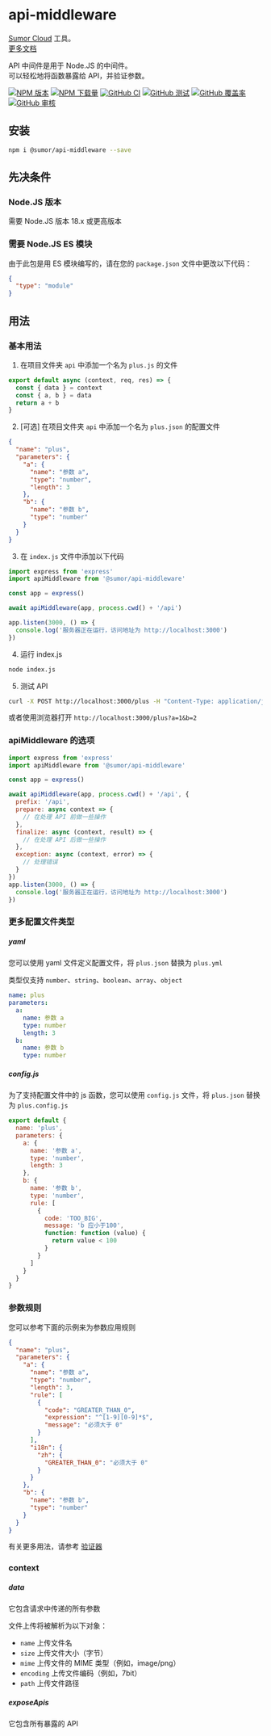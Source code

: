# api-middleware

[Sumor Cloud](https://sumor.cloud) 工具。  
[更多文档](https://sumor.cloud/api-middleware)

API 中间件是用于 Node.JS 的中间件。  
可以轻松地将函数暴露给 API，并验证参数。

[![NPM 版本](https://img.shields.io/npm/v/@sumor/api-middleware?logo=npm&label=NPM)](https://www.npmjs.com/package/@sumor/api-middleware)
[![NPM 下载量](https://img.shields.io/npm/dw/@sumor/api-middleware?logo=npm&label=Downloads)](https://www.npmjs.com/package/@sumor/api-middleware)
[![GitHub CI](https://img.shields.io/github/actions/workflow/status/sumor-cloud/api-middleware/ci.yml?logo=github&label=CI)](https://github.com/sumor-cloud/api-middleware/actions/workflows/ci.yml)
[![GitHub 测试](https://img.shields.io/github/actions/workflow/status/sumor-cloud/api-middleware/ut.yml?logo=github&label=Test)](https://github.com/sumor-cloud/api-middleware/actions/workflows/ut.yml)
[![GitHub 覆盖率](https://img.shields.io/github/actions/workflow/status/sumor-cloud/api-middleware/coverage.yml?logo=github&label=Coverage)](https://github.com/sumor-cloud/api-middleware/actions/workflows/coverage.yml)
[![GitHub 审核](https://img.shields.io/github/actions/workflow/status/sumor-cloud/api-middleware/audit.yml?logo=github&label=Audit)](https://github.com/sumor-cloud/api-middleware/actions/workflows/audit.yml)

## 安装

```bash
npm i @sumor/api-middleware --save
```

## 先决条件

### Node.JS 版本

需要 Node.JS 版本 18.x 或更高版本

### 需要 Node.JS ES 模块

由于此包是用 ES 模块编写的，请在您的 `package.json` 文件中更改以下代码：

```json
{
  "type": "module"
}
```

## 用法

### 基本用法

1. 在项目文件夹 `api` 中添加一个名为 `plus.js` 的文件

```js
export default async (context, req, res) => {
  const { data } = context
  const { a, b } = data
  return a + b
}
```

2. [可选] 在项目文件夹 `api` 中添加一个名为 `plus.json` 的配置文件

```json
{
  "name": "plus",
  "parameters": {
    "a": {
      "name": "参数 a",
      "type": "number",
      "length": 3
    },
    "b": {
      "name": "参数 b",
      "type": "number"
    }
  }
}
```

3. 在 `index.js` 文件中添加以下代码

```javascript
import express from 'express'
import apiMiddleware from '@sumor/api-middleware'

const app = express()

await apiMiddleware(app, process.cwd() + '/api')

app.listen(3000, () => {
  console.log('服务器正在运行，访问地址为 http://localhost:3000')
})
```

4. 运行 index.js

```bash
node index.js
```

5. 测试 API

```bash
curl -X POST http://localhost:3000/plus -H "Content-Type: application/json" -d '{"a": 1, "b": 2}'
```

或者使用浏览器打开 `http://localhost:3000/plus?a=1&b=2`

### apiMiddleware 的选项

```javascript
import express from 'express'
import apiMiddleware from '@sumor/api-middleware'

const app = express()

await apiMiddleware(app, process.cwd() + '/api', {
  prefix: '/api',
  prepare: async context => {
    // 在处理 API 前做一些操作
  },
  finalize: async (context, result) => {
    // 在处理 API 后做一些操作
  },
  exception: async (context, error) => {
    // 处理错误
  }
})
app.listen(3000, () => {
  console.log('服务器正在运行，访问地址为 http://localhost:3000')
})
```

### 更多配置文件类型

##### yaml

您可以使用 yaml 文件定义配置文件，将 `plus.json` 替换为 `plus.yml`

类型仅支持 `number`、`string`、`boolean`、`array`、`object`

```yaml
name: plus
parameters:
  a:
    name: 参数 a
    type: number
    length: 3
  b:
    name: 参数 b
    type: number
```

##### config.js

为了支持配置文件中的 js 函数，您可以使用 `config.js` 文件，将 `plus.json` 替换为 `plus.config.js`

```javascript
export default {
  name: 'plus',
  parameters: {
    a: {
      name: '参数 a',
      type: 'number',
      length: 3
    },
    b: {
      name: '参数 b',
      type: 'number',
      rule: [
        {
          code: 'TOO_BIG',
          message: 'b 应小于100',
          function: function (value) {
            return value < 100
          }
        }
      ]
    }
  }
}
```

### 参数规则

您可以参考下面的示例来为参数应用规则

```json
{
  "name": "plus",
  "parameters": {
    "a": {
      "name": "参数 a",
      "type": "number",
      "length": 3,
      "rule": [
        {
          "code": "GREATER_THAN_0",
          "expression": "^[1-9][0-9]*$",
          "message": "必须大于 0"
        }
      ],
      "i18n": {
        "zh": {
          "GREATER_THAN_0": "必须大于 0"
        }
      }
    },
    "b": {
      "name": "参数 b",
      "type": "number"
    }
  }
}
```

有关更多用法，请参考 [验证器](https://sumor.cloud/validator/)

### context

##### data

它包含请求中传递的所有参数

文件上传将被解析为以下对象：

- `name` 上传文件名
- `size` 上传文件大小（字节）
- `mime` 上传文件的 MIME 类型（例如，image/png）
- `encoding` 上传文件编码（例如，7bit）
- `path` 上传文件路径

##### exposeApis

它包含所有暴露的 API
